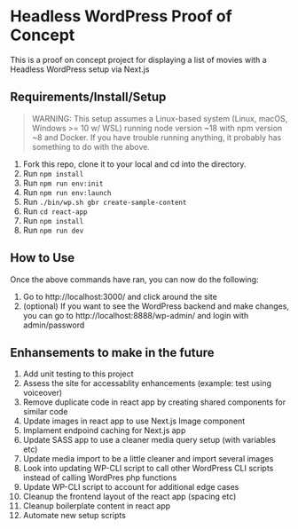 # Headless WordPress Proof of Concept

This is a proof on concept project for displaying a list of movies with a Headless WordPress setup via Next.js

## Requirements/Install/Setup

> WARNING: This setup assumes a Linux-based system (Linux, macOS, Windows >= 10 w/ WSL) running node version ~18 with
> npm version ~8 and Docker. If you have trouble running anything, it probably has something to do with the above.

1. Fork this repo, clone it to your local and cd into the directory.
1. Run `npm install`
1. Run `npm run env:init`
1. Run `npm run env:launch`
1. Run `./bin/wp.sh gbr create-sample-content`
1. Run `cd react-app`
1. Run `npm install`
1. Run `npm run dev`

## How to Use

Once the above commands have ran, you can now do the following:
1. Go to http://localhost:3000/ and click around the site
1. (optional) If you want to see the WordPress backend and make changes, you can go to http://localhost:8888/wp-admin/ and login with admin/password

## Enhansements to make in the future

1. Add unit testing to this project
1. Assess the site for accessablity enhancements (example: test using voiceover)
1. Remove duplicate code in react app by creating shared components for similar code
1. Update images in react app to use Next.js Image component
1. Implament endpoind caching for Next.js app
1. Update SASS app to use a cleaner media query setup (with variables etc)
1. Update media import to be a little cleaner and import several images
1. Look into updating WP-CLI script to call other WordPress CLI scripts instead of calling WordPres php functions
1. Update WP-CLI script to account for additional edge cases
1. Cleanup the frontend layout of the react app (spacing etc)
1. Cleanup boilerplate content in react app
1. Automate new setup scripts